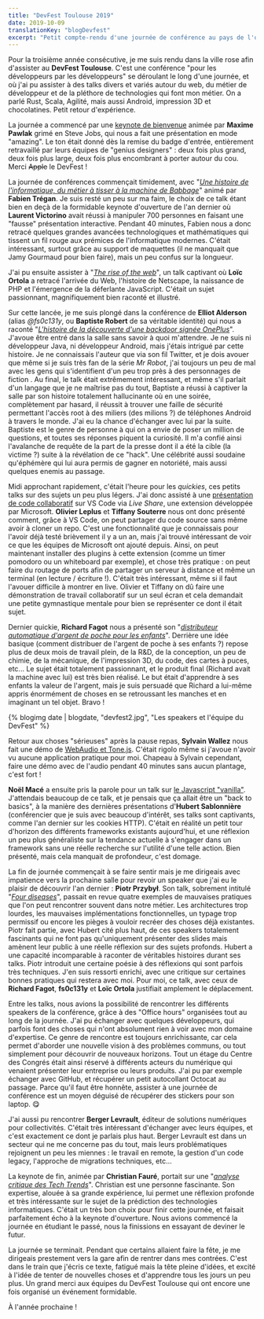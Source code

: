 ```yaml
---
title: "DevFest Toulouse 2019"
date: 2019-10-09
translationKey: "blogDevfest"
excerpt: "Petit compte-rendu d'une journée de conférence au pays de l'ovalie."
---
```

Pour la troisième année consécutive, je me suis rendu dans la ville rose afin d'assister au **DevFest Toulouse**. C'est une conférence "pour les développeurs par les développeurs" se déroulant le long d'une journée, et où j'ai pu assister à des talks divers et variés autour du web, du métier de développeur et de la pléthore de technologies qui font mon métier. On a parlé Rust, Scala, Agilité, mais aussi Android, impression 3D et chocolatines. Petit retour d'expérience.

La journée a commencé par une [keynote de bienvenue](https://www.youtube.com/watch?v=AFhHrQIAw3g) animée par **Maxime Pawlak** grimé en Steve Jobs, qui nous a fait une présentation en mode "amazing". Le ton était donné dès la remise du badge d'entrée, entièrement retravaillé par leurs équipes de "genius designers" : deux fois plus grand, deux fois plus large, deux fois plus encombrant à porter autour du cou. Merci ~~Apple~~ le DevFest !

La journée de conférences commençait timidement, avec "[*Une histoire de l'informatique, du métier à tisser à la machine de Babbage*](https://www.youtube.com/watch?v=LHzVkjHjSso)" animé par **Fabien Trégan**. Je suis resté un peu sur ma faim, le choix de ce talk étant bien en deçà de la formidable keynote d'ouverture de l'an dernier où **Laurent Victorino** avait réussi à manipuler 700 personnes en faisant une "fausse" présentation interactive. Pendant 40 minutes, Fabien nous a donc retracé quelques grandes avancées technologiques et mathématiques qui tissent un fil rouge aux prémices de l'informatique modernes. C'était intéressant, surtout grâce au support de maquettes (il ne manquait que Jamy Gourmaud pour bien faire), mais un peu confus sur la longueur.

J'ai pu ensuite assister à "[*The rise of the web*](https://www.youtube.com/watch?v=wPRwD4rLOVo)", un talk captivant où **Loïc Ortola** a retracé l'arrivée du Web, l'histoire de Netscape, la naissance de PHP et l'émergence de la déferlante JavaScript. C'était un sujet passionnant, magnifiquement bien raconté et illustré.

Sur cette lancée, je me suis plongé dans la conférence de **Elliot Alderson** (alias *@fs0c131y*, ou **Baptiste Robert** de sa véritable identité) qui nous a raconté "[*L'histoire de la découverte d'une backdoor signée OnePlus*](https://www.youtube.com/watch?v=XyczLWRnD8M)". J'avoue être entré dans la salle sans savoir à quoi m'attendre. Je ne suis ni développeur Java, ni développeur Android, mais j'étais intrigué par cette histoire. Je ne connaissais l'auteur que via son fil Twitter, et je dois avouer que même si je suis très fan de la série *Mr Robot*, j'ai toujours un peu de mal avec les gens qui s'identifient d'un peu trop près à des personnages de fiction . Au final, le talk était extrêmement intéressant, et même s'il parlait d'un langage que je ne maîtrise pas du tout, Baptiste a réussi à captiver la salle par son histoire totalement hallucinante où en une soirée, complètement par hasard, il réussit à trouver une faille de sécurité permettant l'accès root à des miliers (des milions ?) de téléphones Android à travers le monde. J'ai eu la chance d'échanger avec lui par la suite. Baptiste est le genre de personne à qui on a envie de poser un million de questions, et toutes ses réponses piquent la curiosité. Il m'a confié ainsi l'avalanche de requête de la part de la presse dont il a été la cible (la victime ?) suite à la révélation de ce "hack". Une célébrité aussi soudaine qu'éphémère qui lui aura permis de gagner en notoriété, mais aussi quelques enemis au passage.

Midi approchant rapidement, c'était l'heure pour les *quickies*, ces petits talks sur des sujets un peu plus légers. J'ai donc assisté à une [présentation de code collaboratif](https://www.youtube.com/watch?v=oh6o499ktMU) sur VS Code via *Live Share*, une extension développée par Microsoft. **Olivier Leplus** et **Tiffany Souterre** nous ont donc présenté comment, grâce à VS Code, on peut partager du code source sans même avoir à cloner un repo. C'est une fonctionnalité que je connaissais pour l'avoir déjà testé brièvement il y a un an, mais j'ai trouvé intéressant de voir ce que les équipes de Microsoft ont ajouté depuis. Ainsi, on peut maintenant installer des plugins à cette extension (comme un timer pomodoro ou un whiteboard par exemple), et chose très pratique : on peut faire du routage de ports afin de partager un serveur à distance et même un terminal (en lecture / écriture !). C'était très intéressant, même si il faut l'avouer difficile à montrer en live. Olivier et Tiffany on dû faire une démonstration de travail collaboratif sur un seul écran et cela demandait une petite gymnastique mentale pour bien se représenter ce dont il était sujet.

Dernier quickie, **Richard Fagot** nous a présenté son "[*distributeur automatique d'argent de poche pour les enfants*](https://www.youtube.com/watch?v=z72VgzUirL4)". Derrière une idée basique (comment distribuer de l'argent de poche à ses enfants ?) repose plus de deux mois de travail plein, de la R&D, de la conception, un peu de chimie, de la mécanique, de l'impression 3D, du code, des cartes à puces, etc... Le sujet était totalement passionnant, et le produit final (Richard avait la machine avec lui) est très bien réalisé. Le but était d'apprendre à ses enfants la valeur de l'argent, mais je suis persuadé que Richard a lui-même appris énormément de choses en se retroussant les manches et en imaginant un tel objet. Bravo !

{% blogimg date | blogdate, "devfest2.jpg", "Les speakers et l'équipe du DevFest" %}

Retour aux choses "sérieuses" après la pause repas, **Sylvain Wallez** nous fait une démo de [WebAudio et Tone.js](https://www.youtube.com/watch?v=LShM4QzMOxY). C'était rigolo même si j'avoue n'avoir vu aucune application pratique pour moi. Chapeau à Sylvain cependant, faire une démo avec de l'audio pendant 40 minutes sans aucun plantage, c'est fort !

**Noël Macé** a ensuite pris la parole pour un talk sur [le Javascript "vanilla"](https://www.youtube.com/watch?v=-d_Ka7OE4Xk). J'attendais beaucoup de ce talk, et je pensais que ça allait être un "back to basics", à la manière des dernières présentations d'**Hubert Sablonnière** (conférencier que je suis avec beaucoup d'intérêt, ses talks sont captivants, comme l'an dernier sur les cookies HTTP). C'était en réalité un petit tour d'horizon des différents frameworks existants aujourd'hui, et une réflexion un peu plus généraliste sur la tendance actuelle à s'engager dans un framework sans une réelle recherche sur l'utilité d'une telle action. Bien présenté, mais cela manquait de profondeur, c'est domage.

La fin de journée commençait à se faire sentir mais je me dirigeais avec impatience vers la prochaine salle pour revoir un speaker que j'ai eu le plaisir de découvrir l'an dernier : **Piotr Przybył**. Son talk, sobrement intitulé "[*Four diseases*](https://www.youtube.com/watch?v=E9EKWrRcyYk)", passait en revue quatre exemples de mauvaises pratiques que l'on peut rencontrer souvent dans notre métier. Les architectures trop lourdes, les mauvaises implémentations fonctionnelles, un typage trop permissif ou encore les pièges à vouloir recréer des choses déjà existantes. Piotr fait partie, avec Hubert cité plus haut, de ces speakers totalement fascinants qui ne font pas qu'uniquement présenter des slides mais amènent leur public à une réelle réflexion sur des sujets profonds. Hubert a une capacité incomparable à raconter de véritables histoires durant ses talks. Piotr introduit une certaine poésie à des réflexions qui sont parfois très techniques. J'en suis ressorti enrichi, avec une critique sur certaines bonnes pratiques qui restera avec moi. Pour moi, ce talk, avec ceux de **Richard Fagot**, **fs0c131y** et **Loïc Ortola** justifiait amplement le déplacement.

Entre les talks, nous avions la possibilité de rencontrer les différents speakers de la conférence, grâce à des "Office hours" organisées tout au long de la journée. J'ai pu échanger avec quelques développeurs, qui parfois font des choses qui n'ont absolument rien à voir avec mon domaine d'expertise. Ce genre de rencontre est toujours enrichissante, car cela permet d'aborder une nouvelle vision à des problèmes communs, ou tout simplement pour découvrir de nouveaux horizons. Tout un étage du Centre des Congrés était ainsi réservé à différents acteurs du numérique qui venaient présenter leur entreprise ou leurs produits. J'ai pu par exemple échanger avec GitHub, et récupérer un petit autocollant Octocat au passage. Parce qu'il faut être honnête, assister à une journée de conférence est un moyen déguisé de récupérer des stickers pour son laptop. 😋

J'ai aussi pu rencontrer **Berger Levrault**, éditeur de solutions numériques pour collectivités. C'était très intéressant d'échanger avec leurs équipes, et c'est exactement ce dont je parlais plus haut. Berger Levrault est dans un secteur qui ne me concerne pas du tout, mais leurs problématiques rejoignent un peu les miennes : le travail en remote, la gestion d'un code legacy, l'approche de migrations techniques, etc...

La keynote de fin, animée par **Christian Fauré**, portait sur une "[*analyse critique des Tech Trends*](https://www.youtube.com/watch?v=aYA_a0-bplY)". Christian est une personne fascinante. Son expertise, alouée à sa grande expérience, lui permet une réflexion profonde et très intéressante sur le sujet de la prédiction des technologies informatiques. C'était un très bon choix pour finir cette journée, et faisait parfaitement écho à la keynote d'ouverture. Nous avions commencé la journée en étudiant le passé, nous la finissions en essayant de deviner le futur.

La journée se terminait. Pendant que certains allaient faire la fête, je me dirigeais prestement vers la gare afin de rentrer dans mes contrées. C'est dans le train que j'écris ce texte, fatigué mais la tête pleine d'idées, et excité à l'idée de tenter de nouvelles choses et d'apprendre tous les jours un peu plus. Un grand merci aux équipes du DevFest Toulouse qui ont encore une fois organisé un événement formidable.

À l'année prochaine !
